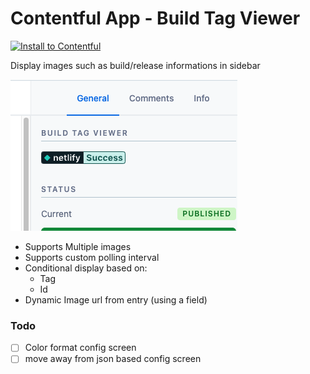 # Contentful App - Build Tag Viewer

  [![Install to Contentful](https://www.ctfstatic.com/button/install-small.svg)](https://app.contentful.com/deeplink?link=apps&id=79NbtgXsYJuJtkpjV70jAD)

Display images such as build/release informations in sidebar


 ![Example](readme/image.png)

 - Supports Multiple images
 - Supports custom polling interval
 - Conditional display based on:
    - Tag
    - Id
 - Dynamic Image url from entry (using a field)
 
 ### Todo
 - [ ] Color format config screen
 - [ ] move away from json based config screen
